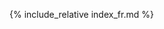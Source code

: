 

<script>
document.write(navigator.language);

if (document.write(navigator.language) == 'fr-FR')
{
    document.location.href = "/index_fr"
} else {
    document.location.href = "/index_en"
}
</script>

{% include_relative index_fr.md %}
